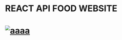 <h1>REACT API FOOD WEBSITE<h1/>
<a href="https://ibb.co/ggZ037t"><img src="https://i.ibb.co/DKfBtbw/aaaa.jpg" alt="aaaa" border="0"></a>
